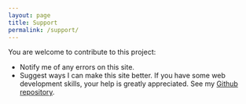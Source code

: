 ```yaml
---
layout: page
title: Support
permalink: /support/
---
```


You are welcome to contribute to this project:

* Notify me of any errors on this site.
* Suggest ways I can make this site better. If you have some web development skills, your help is greatly appreciated. See my [Github repository](https://github.com/currentkorean/hanja).